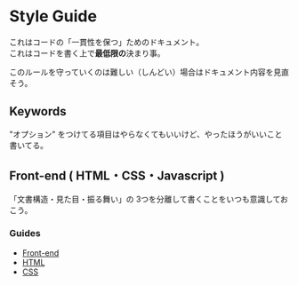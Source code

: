 # Style Guide
これはコードの「一貫性を保つ」ためのドキュメント。  
これはコードを書く上で**最低限の**決まり事。

このルールを守っていくのは難しい（しんどい）場合はドキュメント内容を見直そう。

## Keywords
"オプション" をつけてる項目はやらなくてもいいけど、やったほうがいいこと書いてる。

## Front-end ( HTML・CSS・Javascript )
「文書構造・見た目・振る舞い」の 3つを分離して書くことをいつも意識しておこう。

### Guides
- [Front-end](front-end.md)
- [HTML](html.md)
- [CSS](css.md)
